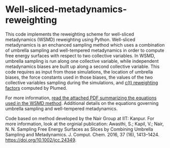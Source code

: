 # Well-sliced-metadynamics-reweighting
This code implements the reweighting scheme for well-sliced metadynamics (WSMD) reweighting using Python. Well-sliced metadynamics is an enchanced sampling method which uses a combination of umbrella sampling and well-tempered metadynamics in order to compute free energy surfaces with respect to two collective variables. In WSMD, umbrella sampling is run along one collective variable, while independent metadynamics biases are built up along a second collective variable. This code requires as input from those simulations, the location of umbrella biases, the force constants used in those biases, the values of the two collective variables sampling during the simulations, and [c(t) reweighting factors](https://www.plumed.org/doc-v2.7/user-doc/html/_m_e_t_a_d.html) computed by Plumed.

For more information, [read the attached PDF summarizing the equations used in the WSMD method](Well_Sliced_Metadynamics_Equations.pdf). Additional details on the equations governing umbrella sampling and well-tempered metadynamics.

Code based on method developed by the Nair Group at IIT: Kanpur. For more information, look at the orginial publication:
Awasthi, S.; Kapil, V.; Nair, N. N. Sampling Free Energy Surfaces as Slices by Combining Umbrella Sampling and Metadynamics. J. Comput. Chem. 2016, 37 (16), 1413–1424. https://doi.org/10.1002/jcc.24349.
